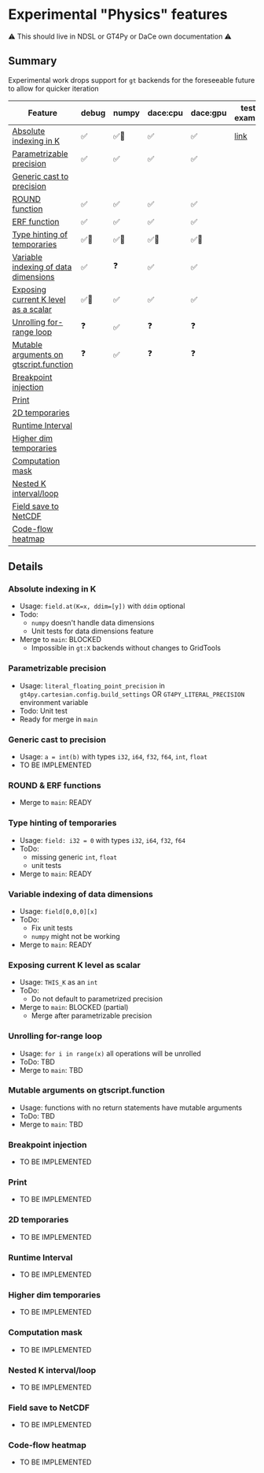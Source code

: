 # Experimental "Physics" features

⚠️ This should live in NDSL or GT4Py or DaCe own documentation ⚠️

## Summary

Experimental work drops support for `gt` backends for the foreseeable future to allow for quicker iteration

| Feature                                       | debug | numpy | dace:cpu | dace:gpu | test / example |
| --------------------------------------------- | ----- | ----- | -------- | -------- | -------------- |
| [Absolute indexing in K](#1)                  | ✅    | ✅🐞  | ✅       | ✅       | [link](https://github.com/stubbiali/gt4py/blob/de153add38a23076eb59d733b8972c87cd57d644/tests/cartesian_tests/unit_tests/frontend_tests/test_gtscript_frontend.py#L1827) |
| [Parametrizable precision](#2)                | ✅    | ✅    | ✅       | ✅       |      |
| [Generic cast to precision](#3)               |       |       |          |          |      |
| [ROUND function](#4)                          | ✅    | ✅    | ✅       | ✅       |      |
| [ERF function](#4)                            | ✅    | ✅    | ✅       | ✅       |      |
| [Type hinting of temporaries](#5)             | ✅🐞  | ✅🐞  | ✅🐞     | ✅🐞     |      |
| [Variable indexing of data dimensions](#6)    | ✅    | ❓    | ✅       | ✅       |      |
| [Exposing current K level as a scalar](#7)    | ✅🐞  | ✅    | ✅       | ✅       |      |
| [Unrolling for-range loop](#8)                | ❓    | ✅    | ❓       | ❓       |      |
| [Mutable arguments on gtscript.function](#9)  | ❓    | ✅    | ❓       | ❓       |      |
| [Breakpoint injection](#10)                   |       |       |          |          |      |
| [Print](#11)                                  |       |       |          |          |      |
| [2D temporaries](#12)                         |       |       |          |          |      |
| [Runtime Interval](#13)                       |       |       |          |          |      |
| [Higher dim temporaries](#14)                 |       |       |          |          |      |
| [Computation mask](#15)                       |       |       |          |          |      |
| [Nested K interval/loop](#16)                 |       |       |          |          |      |
| [Field save to NetCDF](#17)                   |       |       |          |          |      |
| [Code-flow heatmap](#18)                      |       |       |          |          |      |

## Details

### <a name="1"/></a>Absolute indexing in K

- Usage: `field.at(K=x, ddim=[y])` with `ddim` optional
- Todo:
    - `numpy` doesn't handle data dimensions
    - Unit tests for data dimensions feature
- Merge to `main`: BLOCKED
    - Impossible in `gt:X` backends without changes to GridTools

### <a name="2"/></a>Parametrizable precision

- Usage: `literal_floating_point_precision` in `gt4py.cartesian.config.build_settings` OR `GT4PY_LITERAL_PRECISION` environment variable
- Todo: Unit test
- Ready for merge in `main`

### <a name="3"/></a> Generic cast to precision

- Usage: `a = int(b)` with types `i32`, `i64`, `f32`, `f64`, `int`, `float`
- TO BE IMPLEMENTED

### <a name="4"/></a>ROUND & ERF functions

- Merge to `main`: READY

### <a name="5"></a>Type hinting of temporaries

- Usage: `field: i32 = 0` with types `i32`, `i64`, `f32`, `f64`
- ToDo:
    - missing generic `int`, `float`
    - unit tests
- Merge to `main`: READY

### <a name="6"></a>Variable indexing of data dimensions

- Usage: `field[0,0,0][x]`
- ToDo:
    - Fix unit tests
    - `numpy` might not be working
- Merge to `main`: READY

### <a name="7"></a>Exposing current K level as scalar

- Usage: `THIS_K` as an `int`
- ToDo:
    - Do not default to parametrized precision
- Merge to `main`: BLOCKED (partial)
    - Merge after parametrizable precision

### <a name="8"></a>Unrolling for-range loop

- Usage: `for i in range(x)` all operations will be unrolled
- ToDo: TBD
- Merge to `main`: TBD

### <a name="9"></a>Mutable arguments on gtscript.function

- Usage: functions with no return statements have mutable arguments
- ToDo: TBD
- Merge to `main`: TBD

### <a name="10"></a>Breakpoint injection

- TO BE IMPLEMENTED

### <a name="11"></a>Print

- TO BE IMPLEMENTED

### <a name="12"></a>2D temporaries

- TO BE IMPLEMENTED

### <a name="13"></a>Runtime Interval

- TO BE IMPLEMENTED

### <a name="14"></a>Higher dim temporaries

- TO BE IMPLEMENTED

### <a name="15"></a>Computation mask

- TO BE IMPLEMENTED

### <a name="16"></a>Nested K interval/loop

- TO BE IMPLEMENTED

### <a name="17"></a>Field save to NetCDF

- TO BE IMPLEMENTED

### <a name="18"></a>Code-flow heatmap

- TO BE IMPLEMENTED
